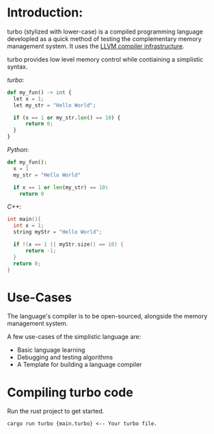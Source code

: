 # Introduction:
turbo (stylized with lower-case) is a compiled programming language developled as a quick method of testing the complementary memory management system. It uses the [LLVM compiler infrastructure](https://llvm.org/).

turbo provides low level memory control while contiaining a simplistic syntax.

_turbo_:
```python
def my_fun() -> int {
  let x = 1;
  let my_str = "Hello World";

  if (x == 1 or my_str.len() == 10) {
      return 0;
  }
}
```

_Python_:
```python
def my_fun():
  x = 1
  my_str = "Hello World"

  if x == 1 or len(my_str) == 10:
    return 0
```

_C++_:
```c++
int main(){
  int x = 1;
  string myStr = "Hello World";

  if !(x == 1 || myStr.size() == 10) {
      return -1;
  }
  return 0;
}
```

# Use-Cases
The language's compiler is to be open-sourced, alongside the memory management system. 

A few use-cases of the simplistic language are:
- Basic language learning
- Debugging and testing algorithms
- A Template for building a language compiler


# Compiling turbo code
Run the rust project to get started.
```
cargo run turbo {main.turbo} <-- Your turbo file.
```


